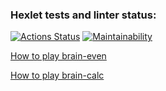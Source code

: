 ### Hexlet tests and linter status:
[![Actions Status](https://github.com/dmitriykasyan/frontend-project-44/workflows/hexlet-check/badge.svg)](https://github.com/dmitriykasyan/frontend-project-44/actions)
[![Maintainability](https://api.codeclimate.com/v1/badges/2b5603cb11f461f0da6f/maintainability)](https://codeclimate.com/github/dmitriykasyan/frontend-project-44/maintainability)


[How to play brain-even](https://asciinema.org/a/pxZ5wOiGJxwIHzjvHaezCLxsl)

[How to play brain-calc](https://asciinema.org/a/7cDXsqJ8NMSdqm9xuDYkiTaTs)